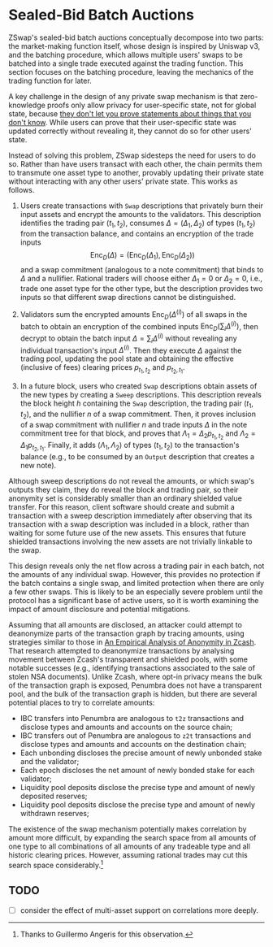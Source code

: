 # Sealed-Bid Batch Auctions

ZSwap's sealed-bid batch auctions conceptually decompose into two parts: the
market-making function itself, whose design is inspired by Uniswap v3, and the
batching procedure, which allows multiple users' swaps to be batched into a
single trade executed against the trading function.  This section focuses on the
batching procedure, leaving the mechanics of the trading function for later.

A key challenge in the design of any private swap mechanism is that
zero-knowledge proofs only allow privacy for user-specific state, not for global
state, because [they don't let you prove statements about things that you don't know](https://ethresear.ch/t/why-you-cant-build-a-private-uniswap-with-zkps/7754).  While users can prove that their
user-specific state was updated correctly without revealing it, they cannot
do so for other users' state.

Instead of solving this problem, ZSwap sidesteps the need for users to do so.
Rather than have users transact with each other, the chain permits them to
transmute one asset type to another, provably updating their private state
without interacting with any other users' private state.  This works as follows.

1. Users create transactions with `Swap` descriptions that privately burn their
input assets and encrypt the amounts to the validators.  This description
identifies the trading pair $(t_1, t_2)$, consumes $\Delta = (\Delta_1,
\Delta_2)$ of types $(t_1, t_2)$ from the transaction balance, and contains an
encryption of the trade inputs $$\operatorname{Enc}_D(\Delta) =
(\operatorname{Enc}_D(\Delta_1), \operatorname{Enc}_D(\Delta_2))$$ and a swap
commitment (analogous to a note commitment) that binds to $\Delta$ and a
nullifier. Rational traders will choose either $\Delta_1 = 0$ or $\Delta_2 = 0$,
i.e., trade one asset type for the other type, but the description provides two
inputs so that different swap directions cannot be distinguished.

2. Validators sum the encrypted amounts $\operatorname{Enc}_D(\Delta^{(i)})$ of
all swaps in the batch to obtain an encryption of the combined inputs
$\operatorname{Enc}_D(\sum_i \Delta^{(i)})$, then decrypt to obtain the batch
input $\Delta = \sum_i \Delta^{(i)}$ without revealing any individual
transaction's input $\Delta^{(i)}$.  Then they execute $\Delta$ against the
trading pool, updating the pool state and obtaining the effective (inclusive of
fees) clearing prices $p_{t_1,t_2}$ and $p_{t_2, t_1}$.

3. In a future block, users who created `Swap` descriptions obtain assets of the
new types by creating a `Sweep` descriptions. This description reveals the block
height $h$ containing the `Swap` description, the trading pair $(t_1, t_2)$, and
the nullifier $n$ of a swap commitment. Then, it proves inclusion of a swap
commitment with nullifier $n$ and trade inputs $\Delta$ in the note commitment
tree for that block, and proves that $\Lambda_1 = \Delta_2 p_{t_1,t_2}$ and
$\Lambda_2 = \Delta_1 p_{t_2, t_1}$.  Finally, it adds $(\Lambda_1, \Lambda_2)$
of types $(t_1, t_2)$ to the transaction's balance (e.g., to be consumed by an
`Output` description that creates a new note).

Although sweep descriptions do not reveal the amounts, or which swap's
outputs they claim, they do reveal the block and trading pair, so their
anonymity set is considerably smaller than an ordinary shielded value
transfer. For this reason, client software should create and submit a
transaction with a sweep description immediately after observing that its
transaction with a swap description was included in a block, rather than
waiting for some future use of the new assets. This ensures that future
shielded transactions involving the new assets are not trivially linkable to
the swap.

This design reveals only the net flow across a trading pair in each batch,
not the amounts of any individual swap. However, this provides no protection
if the batch contains a single swap, and limited protection when there are
only a few other swaps. This is likely to be an especially severe problem
until the protocol has a significant base of active users, so it is worth
examining the impact of amount disclosure and potential mitigations.

Assuming that all amounts are disclosed, an attacker could attempt to
deanonymize parts of the transaction graph by tracing amounts, using
strategies similar to those in [An Empirical Analysis of Anonymity in
Zcash][zcash_anon]. That research attempted to deanonymize transactions by
analysing movement between Zcash's transparent and shielded pools, with some
notable successes (e.g., identifying transactions associated to the sale of
stolen NSA documents). Unlike Zcash, where opt-in privacy means the bulk of
the transaction graph is exposed, Penumbra does not have a transparent pool,
and the bulk of the transaction graph is hidden, but there are several
potential places to try to correlate amounts:

- IBC transfers into Penumbra are analogous to `t2z` transactions and disclose
  types and amounts and accounts on the source chain;
- IBC transfers out of Penumbra are analogous to `z2t` transactions and disclose
  types and amounts and accounts on the destination chain;
- Each unbonding discloses the precise amount of newly unbonded stake and the
  validator;
- Each epoch discloses the net amount of newly bonded stake for each validator;
- Liquidity pool deposits disclose the precise type and amount of newly
  deposited reserves;
- Liquidity pool deposits disclose the precise type and amount of newly
  withdrawn reserves;

The existence of the swap mechanism potentially makes correlation by amount more
difficult, by expanding the search space from all amounts of one type to all
combinations of all amounts of any tradeable type and all historic clearing
prices.  However, assuming rational trades may cut this search space
considerably.[^1]

## TODO

- [ ] consider the effect of multi-asset support on correlations more deeply.

[zcash_anon]: https://arxiv.org/pdf/1805.03180.pdf

[^1]: Thanks to Guillermo Angeris for this observation.
